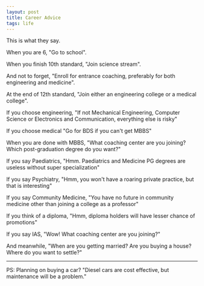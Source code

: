```yaml
---
layout: post
title: Career Advice
tags: life
---
```


This is what they say.

When you are 6, "Go to school".

When you finish 10th standard, "Join science stream".

And not to forget, "Enroll for entrance coaching, preferably for both engineering and medicine".

At the end of 12th standard, "Join either an engineering college or a medical college".

If you choose engineering, "If not Mechanical Engineering, Computer Science or Electronics and Communication, everything else is risky"

If you choose medical "Go for BDS if you can't get MBBS"

When you are done with MBBS, "What coaching center are you joining? Which post-graduation degree do you want?"

If you say Paediatrics, "Hmm. Paediatrics and Medicine PG degrees are useless without super specialization"

If you say Psychiatry, "Hmm, you won't have a roaring private practice, but that is interesting"

If you say Community Medicine, "You have no future in community medicine other than joining a college as a professor"

If you think of a diploma, "Hmm, diploma holders will have lesser chance of promotions"

If you say IAS, "Wow! What coaching center are you joining?"

And meanwhile, "When are you getting married? Are you buying a house? Where do you want to settle?"

---

PS: Planning on buying a car? "Diesel cars are cost effective, but maintenance will be a problem."
